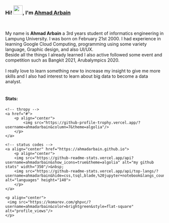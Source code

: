 ### Hi! <img src="https://github.com/TheDudeThatCode/TheDudeThatCode/blob/master/Assets/Hi.gif" width="29px">, I'm [Ahmad Arbain](https://www.linkedin.com/in/ahmad-arbain-33201b1bb/) 
</br>

My name is **Ahmad Arbain** a 3rd years student of informatics engineering in Lampung University. I was born on February 21st 2000. I had experience in learning Google Cloud Computing, programming using some variety language, Graphic design, and also UI/UX. <br> 
Beside all the things I already learned I also active followed some event and competition such as Bangkit 2021, Arubalympics 2020. 
<br><br>I really love to learn something new to increase my insight to give me more skills and I also had interest to learn about big data to become a data analyst.<br><br> 

#### Stats:  

    <!-- thropy -->
    <a href="#">
        <p align="center">
            <img src="https://github-profile-trophy.vercel.app/?username=ahmadarbain&column=7&theme=algolia"/>
        </p>
    </a>

    <!-- status codes -->
    <a align="center" href="https://ahmadarbain.github.io">
        <p align="center">
        <img src="https://github-readme-stats.vercel.app/api?username=ahmadarbain&show_icons=true&theme=algolia" alt="my github stats" width="350"/>&nbsp;
        <img src="https://github-readme-stats.vercel.app/api/top-langs/?username=ahmadarbain&hide=css,tsql,blade,%20jupyter+notebook&langs_count=10&theme=algolia&layout=compact" alt="languages" height="140">
        </p>
    </a>

    <p align="center">
     <img src="https://komarev.com/ghpvc/?username=ahmadarbain&color=brightgreen&style=flat-square" alt="profile_views"/>
    </p>
